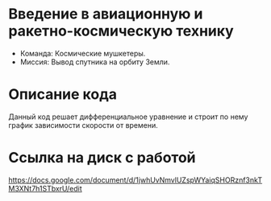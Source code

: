 # Введение в авиационную и ракетно-космическую технику
 * Команда: Космические мушкетеры.
 * Миссия: Вывод спутника на орбиту Земли.
# Описание кода
   Данный код решает дифференциальное уравнение и строит по нему график зависимости скорости от времени.
# Ссылка на диск с работой
   https://docs.google.com/document/d/1jwhUvNmvlUZspWYaiqSHORznf3nkTM3XNt7h1STbxrU/edit
